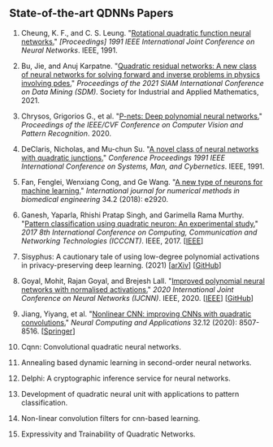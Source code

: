 ## State-of-the-art QDNNs Papers

1. Cheung, K. F., and C. S. Leung. "[Rotational quadratic function neural networks.](https://ieeexplore.ieee.org/abstract/document/170509)" *[Proceedings] 1991 IEEE International Joint Conference on Neural Networks*. IEEE, 1991.

2. Bu, Jie, and Anuj Karpatne. "[Quadratic residual networks: A new class of neural networks for solving forward and inverse problems in physics involving pdes.](https://arxiv.org/abs/2101.08366)" *Proceedings of the 2021 SIAM International Conference on Data Mining (SDM)*. Society for Industrial and Applied Mathematics, 2021.

3. Chrysos, Grigorios G., et al. "[P-nets: Deep polynomial neural networks.](https://arxiv.org/abs/2003.03828)" *Proceedings of the IEEE/CVF Conference on Computer Vision and Pattern Recognition*. 2020.

4. DeClaris, Nicholas, and Mu-chun Su. "[A novel class of neural networks with quadratic junctions.](https://ieeexplore.ieee.org/document/169910)" *Conference Proceedings 1991 IEEE International Conference on Systems, Man, and Cybernetics*. IEEE, 1991.

5. Fan, Fenglei, Wenxiang Cong, and Ge Wang. "[A new type of neurons for machine learning.](https://arxiv.org/abs/1704.08362)" *International journal for numerical methods in biomedical engineering* 34.2 (2018): e2920.

6. Ganesh, Yaparla, Rhishi Pratap Singh, and Garimella Rama Murthy. "[Pattern classification using quadratic neuron: An experimental study.](https://ieeexplore.ieee.org/document/8204062)" *2017 8th International Conference on Computing, Communication and Networking Technologies (ICCCNT)*. IEEE, 2017. [[IEEE](https://doi.org/10.1109/ICCCNT.2017.8204062)]

7. Sisyphus: A cautionary tale of using low-degree polynomial activations in privacy-preserving deep learning. (2021) [[arXiv](https://doi.org/10.48550/arXiv.2107.12342)] [[GitHub](https://github.com/kvgarimella/sisyphus-ppml)]

8. Goyal, Mohit, Rajan Goyal, and Brejesh Lall. "[Improved polynomial neural networks with normalised activations.](https://doi.org/10.1109/IJCNN48605.2020.9207535)" *2020 International Joint Conference on Neural Networks (IJCNN)*. IEEE, 2020. [[IEEE](https://doi.org/10.1109/IJCNN48605.2020.9207535)] [[GitHub](https://github.com/mohit1997/PAF)]

9. Jiang, Yiyang, et al. "[Nonlinear CNN: improving CNNs with quadratic convolutions.](https://doi.org/10.1007/s00521-019-04316-4)" *Neural Computing and Applications* 32.12 (2020): 8507-8516. [[Springer](https://doi.org/10.1007/s00521-019-04316-4)]

10. Cqnn: Convolutional quadratic neural networks.

11. Annealing based dynamic learning in second-order neural networks.

12. Delphi: A cryptographic inference service for neural networks.

13. Development of quadratic neural unit with applications to pattern classification.

14. Non-linear convolution filters for cnn-based learning.

15. Expressivity and Trainability of Quadratic Networks.
